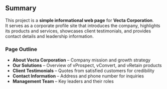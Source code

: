 ## Summary  

This project is a **simple informational web page** for **Vecta Corporation**.  
It serves as a corporate profile site that introduces the company, highlights its products and services, showcases client testimonials, and provides contact details and leadership information.  

### Page Outline  
- **About Vecta Corporation** – Company mission and growth strategy  
- **Our Solutions** – Overview of vProspect, vConvert, and vRetain products  
- **Client Testimonials** – Quotes from satisfied customers for credibility  
- **Contact Information** – Address and phone number for inquiries  
- **Management Team** – Key leaders and their roles  

